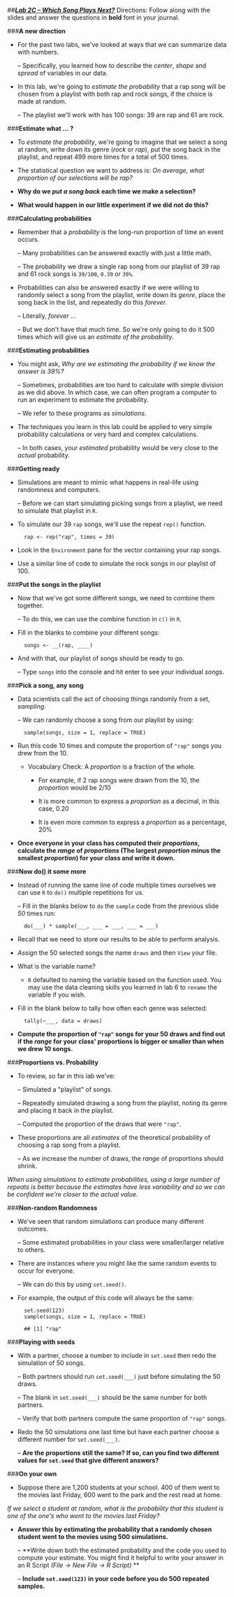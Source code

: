 ##***<u>Lab 2C – Which Song Plays Next?</u>***
Directions: Follow along with the slides and answer the questions in **bold** font in your journal.

###**A new direction**
* For the past two labs, we've looked at ways that we can summarize data with numbers.

    – Specifically, you learned how to describe the *center*, *shape* and *spread* of variables
    in our data.

* In this lab, we're going to *estimate the probability* that a rap song will be chosen from a
playlist with both rap and rock songs, if the choice is made at random.

    – The playlist we'll work with has 100 songs: 39 are rap and 61 are rock.

###**Estimate what ... ?**
* To *estimate the probability*, we're going to imagine that we select a song at random, write
down its genre (*rock* or *rap*), put the song back in the playlist, and repeat 499 more times for
a total of 500 times.

* The statistical question we want to address is: *On average, what proportion of our
selections will be rap?*

* **Why do we *put a song back* each time we make a selection?**

* **What would happen in our little experiment if we did not do this?**

###**Calculating probabilities**
* Remember that a *probability* is the long-run proportion of time an event occurs.

    – Many probabilities can be answered exactly with just a little math.

    – The probability we draw a single rap song from our playlist of 39 rap and 61 rock
    songs is ```39/100```, ```0.39``` or ```39%```.

* Probabilities can also be answered exactly if we were willing to randomly select a song from
the playlist, write down its *genre*, place the song back in the list, and repeatedly do this
*forever*.

    – Literally, *forever* ...

    – But we don't have that much time. So we're only going to do it 500 times which will
    give us an *estimate of the probability*.

###**Estimating probabilities**
* You might ask, *Why are we estimating the probability if we know the answer is 39%?*

    – Sometimes, probabilities are too hard to calculate with simple division as we did
    above. In which case, we can often program a computer to run an experiment to
    estimate the probability.

    – We refer to these programs as *simulations*.

* The techniques you learn in this lab could be applied to very simple probability calculations
or very hard and complex calculations.

    – In both cases, your *estimated* probability would be very close to the *actual*
    probability.

###**Getting ready**
* Simulations are meant to mimic what happens in real-life using randomness and computers.

    – Before we can start simulating picking songs from a playlist, we need to simulate
    that playlist in ```R```.

* To simulate our 39 ```rap``` songs, we'll use the repeat ```rep()``` function.

        rap <- rep("rap", times = 39)

* Look in the ```Environment``` pane for the vector containing your rap songs.

* Use a similar line of code to simulate the rock songs in our playlist of 100.

###**Put the songs in the playlist**

* Now that we've got some different songs, we need to combine them together.

    – To do this, we can use the combine function in ```c()``` in ```R```.

* Fill in the blanks to combine your different songs:

        songs <- __(rap, ____)

* And with that, our playlist of songs should be ready to go.

    – Type ```songs``` into the console and hit enter to see your individual *songs*.

###**Pick a song, any song**
* Data scientists call the act of choosing things randomly from a set, *sampling*.

    – We can randomly choose a song from our playlist by using:

        sample(songs, size = 1, replace = TRUE)

* Run this code 10 times and compute the proportion of ```"rap"``` songs you drew from the 10.

    - Vocabulary Check: A *proportion* is a fraction of the whole.

        * For example, if 2 rap songs were drawn from the 10, the *proportion* would be 2/10

        * It is more common to express a *proportion* as a decimal, in this case, 0.20

        * It is even more common to express a *proportion* as a percentage, 20%

* **Once everyone in your class has computed their *proportions*, calculate the
    *range* of *proportions* (The largest *proportion* minus the smallest *proportion*)
    for your class and write it down.**

###**Now do() it some more**
* Instead of running the same line of code multiple times ourselves we can use ```R``` to ```do()```
multiple repetitions for us.

    – Fill in the blanks below to ```do``` the ```sample``` code from the previous slide *50* times run:

        do(___) * sample(___, ___ = ___, ___ = ___)

* Recall that we need to store our results to be able to perform analysis.

* *Assign* the 50 selected songs the name ```draws``` and then ```View``` your file.

* What is the variable name?

    - ```R``` defaulted to naming the variable based on the function used. You may use the data cleaning skills you learned in lab 6 to ```rename``` the variable if you wish.

* Fill in the blank below to tally how often each genre was selected:

        tally(~___, data = draws)

* **Compute the proportion of ```"rap"``` songs for your 50 draws and find out if the *range* for
your class' proportions is bigger or smaller than when we drew 10 songs.**

###**Proportions vs. Probability**

* To review, so far in this lab we've:

    – Simulated a "playlist" of songs.

    – Repeatedly simulated drawing a song from the playlist, noting its genre and placing
    it back in the playlist.

    – Computed the proportion of the draws that were ```"rap"```.

* These proportions are all *estimates* of the theoretical probability of choosing a rap song
from a playlist.

    – As we increase the number of draws, the *range* of proportions should shrink.

*When using simulations to estimate probabilities, using a large number of repeats is better because the
estimates have less variability and so we can be confident we're closer to the actual value.*

###**Non-random Randomness**
* We've seen that random simulations can produce many different outcomes.

    – Some estimated probabilities in your class were smaller/larger relative to others.

* There are instances where you might like the same random events to occur for everyone.

    – We can do this by using ```set.seed()```.

* For example, the output of this code will always be the same:


        set.seed(123)
        sample(songs, size = 1, replace = TRUE)

        ## [1] "rap"


###**Playing with seeds**
* With a partner, choose a number to include in ```set.seed``` then redo the simulation of 50
songs.

    – Both partners should run ```set.seed(___)``` just before simulating the 50 draws.

    – The blank in ```set.seed(___)``` should be the same number for both partners.

    – Verify that both partners compute the same proportion of ```"rap"``` songs.

* Redo the 50 simulations one last time but have each partner choose a different number for
```set.seed(___)```.

    – **Are the proportions still the same? If so, can you find two different values for
    ```set.seed``` that give different answers?**

###**On your own**
* Suppose there are 1,200 students at your school. 400 of them went to the movies last
Friday, 600 went to the park and the rest read at home.

*If we select a student at random, what is the probability that this student is one of the one's who went to
the movies last Friday?*

* **Answer this by estimating the probability that a randomly chosen student went to the
movies using 500 simulations.**

    – **Write down both the estimated probability and the code you used to compute
    your estimate. You might find it helpful to write your answer in an R Script
    *(File -> New File -> R Script)* **

    – **Include ```set.seed(123)``` in your code before you do 500 repeated samples.**
